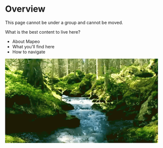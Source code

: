 # Overview

This page cannot be under a group and cannot be moved.

What is the best content to live here?

* About Mapeo
* What you'll find here
* How to navigate

![](.gitbook/assets/tenor.gif)

